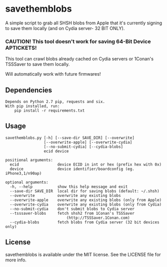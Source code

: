 # savethemblobs

A simple script to grab all SHSH blobs from Apple that it's currently signing to save them locally (and on Cydia server- 32 BIT ONLY).
### CAUTION! This tool doesn't work for saving 64-Bit Device APTICKETS!

This tool can crawl blobs already cached on Cydia servers or 1Conan's TSSSaver to save them locally.

Will automatically work with future firmwares!

## Dependencies

	Depends on Python 2.7 pip, requests and six. 
	With pip installed, run:
		pip install -r requirements.txt

## Usage

	savethemblobs.py [-h] [--save-dir SAVE_DIR] [--overwrite]
	                 [--overwrite-apple] [--overwrite-cydia]
	                 [--no-submit-cydia] [--cydia-blobs]
	                 ecid device

	positional arguments:
	  ecid                 device ECID in int or hex (prefix hex with 0x)
	  device               device identifier/boardconfig (eg. iPhone3,1/n90ap)

	optional arguments:
	  -h, --help           show this help message and exit
	  --save-dir SAVE_DIR  local dir for saving blobs (default: ~/.shsh)
	  --overwrite          overwrite any existing blobs
	  --overwrite-apple    overwrite any existing blobs (only from Apple)
	  --overwrite-cydia    overwrite any existing blobs (only from Cydia)
	  --no-submit-cydia    don't submit blobs to Cydia server
	  --tsssaver-blobs     fetch shsh2 from 1Conan's TSSSaver
                               (http://TSSSaver.1Conan.com)
	  --cydia-blobs        fetch blobs from Cydia server (32 bit devices only)


## License

savethemblobs is available under the MIT license. See the LICENSE file for more info.
